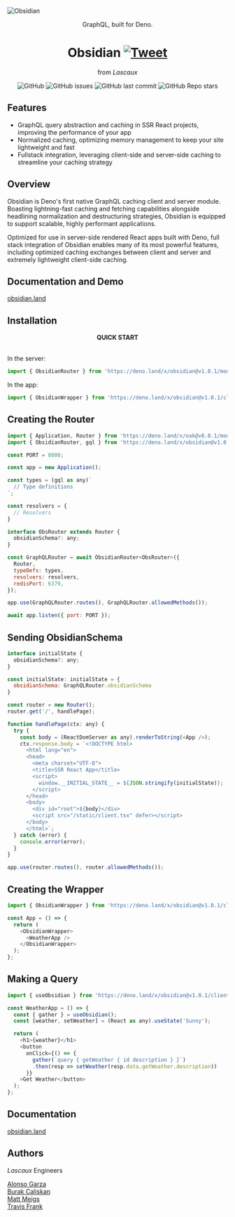 ![Obsidian](./assets/logoSilver.jpg)

<div align="center">GraphQL, built for Deno.</div>

<div align="center">

<h1 align="center">
	<a>Obsidian</a>
	<a href="https://twitter.com/intent/tweet?text=Meet%20Obsidian!%20Deno's%20first%20native%20GraphQL%20caching%20client%20and%20server%20module&url=http://obsidian.land/&via=obsidian_land&hashtags=deno,denoland,nodejs,graphql,javascript" rel="nofollow"><img src="https://camo.githubusercontent.com/83d4084f7b71558e33b08844da5c773a8657e271/68747470733a2f2f696d672e736869656c64732e696f2f747769747465722f75726c2f687474702f736869656c64732e696f2e7376673f7374796c653d736f6369616c" alt="Tweet" data-canonical-src="https://img.shields.io/twitter/url/http/shields.io.svg?style=social" style="max-width:100%;"></a>
</h1>

<p align="center">from <em align="center">Lascaux</em></p>

</div>

<p align="center">
  <img alt="GitHub" src="https://img.shields.io/github/license/oslabs-beta/obsidian">
  <img alt="GitHub issues" src="https://img.shields.io/github/issues-raw/oslabs-beta/obsidian?color=yellow">
  <img alt="GitHub last commit" src="https://img.shields.io/github/last-commit/oslabs-beta/obsidian?color=orange">
  <img alt="GitHub Repo stars" src="https://img.shields.io/github/stars/oslabs-beta/obsidian?style=social">  
</p>


## Features

- GraphQL query abstraction and caching in SSR React projects, improving the performance of your app
- Normalized caching, optimizing memory management to keep your site lightweight and fast
- Fullstack integration, leveraging client-side and server-side caching to streamline your caching strategy

## Overview

Obsidian is Deno's first native GraphQL caching client and server module. Boasting lightning-fast caching and fetching capabilities alongside headlining normalization and destructuring strategies, Obsidian is equipped to support scalable, highly performant applications.

Optimized for use in server-side rendered React apps built with Deno, full stack integration of Obsidian enables many of its most powerful features, including optimized caching exchanges between client and server and extremely lightweight client-side caching.

## Documentation and Demo

[obsidian.land](http://obsidian.land)

## Installation

<div align="center"><strong>QUICK START</strong></div>
<br>

In the server:

```javascript
import { ObsidianRouter } from 'https://deno.land/x/obsidian@v1.0.1/mod.ts';
```

In the app:

```javascript
import { ObsidianWrapper } from 'https://deno.land/x/obsidian@v1.0.1/clientMod.ts';
```

## Creating the Router

```javascript
import { Application, Router } from 'https://deno.land/x/oak@v6.0.1/mod.ts';
import { ObsidianRouter, gql } from 'https://deno.land/x/obsidian@v1.0.1/mod.ts';

const PORT = 8000;

const app = new Application();

const types = (gql as any)`
  // Type definitions
`;

const resolvers = {
  // Resolvers
}

interface ObsRouter extends Router {
  obsidianSchema?: any;
}

const GraphQLRouter = await ObsidianRouter<ObsRouter>({
  Router,
  typeDefs: types,
  resolvers: resolvers,
  redisPort: 6379,
});

app.use(GraphQLRouter.routes(), GraphQLRouter.allowedMethods());

await app.listen({ port: PORT });
```

## Sending ObsidianSchema

```javascript
interface initialState {
  obsidianSchema?: any;
}

const initialState: initialState = {
  obsidianSchema: GraphQLRouter.obsidianSchema
}

const router = new Router();
router.get('/', handlePage);

function handlePage(ctx: any) {
  try {
    const body = (ReactDomServer as any).renderToString(<App />);
    ctx.response.body = `<!DOCTYPE html>
      <html lang="en">
      <head>
        <meta charset="UTF-8">
        <title>SSR React App</title>
        <script>
          window.__INITIAL_STATE__ = ${JSON.stringify(initialState)};
        </script>
      </head>
      <body>
        <div id="root">${body}</div>
        <script src="/static/client.tsx" defer></script>
      </body>
      </html>`;
  } catch (error) {
    console.error(error);
  }
}

app.use(router.routes(), router.allowedMethods());
```

## Creating the Wrapper

```javascript
import { ObsidianWrapper } from 'https://deno.land/x/obsidian@v1.0.1/clientMod.ts';

const App = () => {
  return (
    <ObsidianWrapper>
      <WeatherApp />
    </ObsidianWrapper>
  );
};
```

## Making a Query

```javascript
import { useObsidian } from 'https://deno.land/x/obsidian@v1.0.1/clientMod.ts';

const WeatherApp = () => {
  const { gather } = useObsidian();
  const [weather, setWeather] = (React as any).useState('Sunny');

  return (
    <h1>{weather}</h1>
    <button
      onClick={() => {
        gather(`query { getWeather { id description } }`)
        .then(resp => setWeather(resp.data.getWeather.description))
      }}
    >Get Weather</button>
  );
};
```

## Documentation

[obsidian.land](http://obsidian.land)

## Authors

*Lascaux* Engineers

[Alonso Garza](https://github.com/Alonsog66)  
[Burak Caliskan](https://github.com/CaliskanBurak)  
[Matt Meigs](https://github.com/mmeigs)  
[Travis Frank](https://github.com/TravisFrankMTG/)
